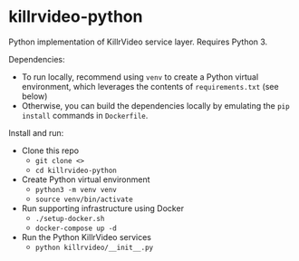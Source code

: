 # killrvideo-python
Python implementation of KillrVideo service layer. Requires Python 3.

Dependencies: 
* To run locally, recommend using `venv` to create a Python virtual environment, which leverages the contents 
of `requirements.txt` (see below)
* Otherwise, you can build the dependencies locally by emulating the `pip install` commands in `Dockerfile`. 


Install and run:
* Clone this repo
    * `git clone <>`
    * `cd killrvideo-python`
* Create Python virtual environment
    * `python3 -m venv venv`
    * `source venv/bin/activate`
* Run supporting infrastructure using Docker
    * `./setup-docker.sh` 
    * `docker-compose up -d`
* Run the Python KillrVideo services
    * `python killrvideo/__init__.py`
